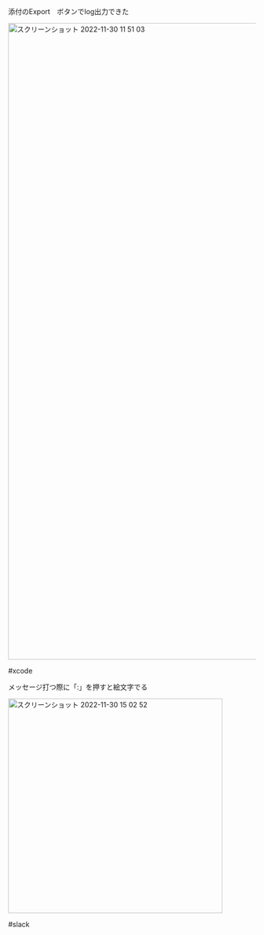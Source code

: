 添付のExport　ボタンでlog出力できた

<img width="1293" alt="スクリーンショット 2022-11-30 11 51 03" src="https://user-images.githubusercontent.com/16571394/204697174-5374d38e-67de-40b5-b31f-59e76e7dd133.png">

#xcode

メッセージ打つ際に「:」を押すと絵文字でる

<img width="436" alt="スクリーンショット 2022-11-30 15 02 52" src="https://user-images.githubusercontent.com/16571394/204719915-b3f2a236-7fbc-4bd4-86bf-7924ea0c1d88.png">

#slack
